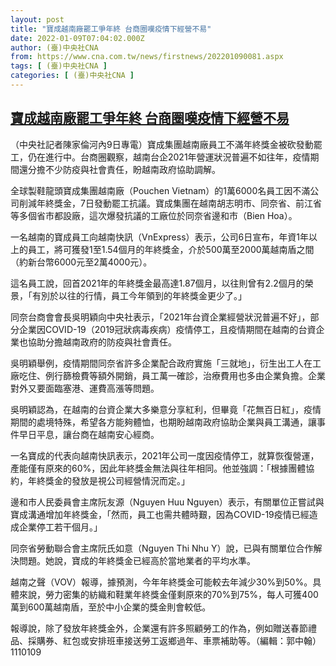 ```yaml
---
layout: post
title: "寶成越南廠罷工爭年終 台商圈嘆疫情下經營不易"
date: 2022-01-09T07:04:02.000Z
author: (臺)中央社CNA
from: https://www.cna.com.tw/news/firstnews/202201090081.aspx
tags: [ (臺)中央社CNA ]
categories: [ (臺)中央社CNA ]
---
```

<!--1641711842000-->
[寶成越南廠罷工爭年終 台商圈嘆疫情下經營不易](https://www.cna.com.tw/news/firstnews/202201090081.aspx)
------

<div>
<div></div><div><p>（中央社記者陳家倫河內9日專電）寶成集團越南廠員工不滿年終獎金被砍發動罷工，仍在進行中。台商圈觀察，越南台企2021年營運狀況普遍不如往年，疫情期間還分擔不少防疫與社會責任，盼越南政府協助調解。</p><p>全球製鞋龍頭寶成集團越南廠（Pouchen Vietnam）的1萬6000名員工因不滿公司削減年終獎金，7日發動罷工抗議。寶成集團在越南胡志明市、同奈省、前江省等多個省市都設廠，這次爆發抗議的工廠位於同奈省邊和市（Bien Hoa）。</p><p>一名越南的寶成員工向越南快訊（VnExpress）表示，公司6日宣布，年資1年以上的員工，將可獲發1至1.54個月的年終獎金，介於500萬至2000萬越南盾之間（約新台幣6000元至2萬4000元）。</p><p>這名員工說，回首2021年的年終獎金最高達1.87個月，以往則曾有2.2個月的榮景，「有別於以往的行情，員工今年領到的年終獎金更少了。」</p><p>同奈台商會會長吳明穎向中央社表示，「2021年台資企業經營狀況普遍不好」，部分企業因COVID-19（2019冠狀病毒疾病）疫情停工，且疫情期間在越南的台資企業也協助分擔越南政府的防疫與社會責任。</p><p>吳明穎舉例，疫情期間同奈省許多企業配合政府實施「三就地」，衍生出工人在工廠吃住、例行篩檢費等額外開銷，員工萬一確診，治療費用也多由企業負擔。企業對外又要面臨塞港、運費高漲等問題。</p><p>吳明穎認為，在越南的台資企業大多樂意分享紅利，但畢竟「花無百日紅」，疫情期間的處境特殊，希望各方能夠體恤，也期盼越南政府協助企業與員工溝通，讓事件早日平息，讓台商在越南安心經商。</p><p>一名寶成的代表向越南快訊表示，2021年公司一度因疫情停工，就算恢復營運，產能僅有原來的60%，因此年終獎金無法與往年相同。他並強調：「根據團體協約，年終獎金的發放是視公司經營情況而定。」</p><p>邊和市人民委員會主席阮友源（Nguyen Huu Nguyen）表示，有關單位正嘗試與寶成溝通增加年終獎金，「然而，員工也需共體時艱，因為COVID-19疫情已經造成企業停工若干個月。」</p><p>同奈省勞動聯合會主席阮氏如意（Nguyen Thi Nhu Y）說，已與有關單位合作解決問題。她說，寶成的年終獎金已經高於當地業者的平均水準。</p><p>越南之聲（VOV）報導，據預測，今年年終獎金可能較去年減少30%到50%。具體來說，勞力密集的紡織和鞋業年終獎金僅剩原來的70%到75%，每人可獲400萬到600萬越南盾，至於中小企業的獎金則會較低。</p><p>報導說，除了發放年終獎金外，企業還有許多照顧勞工的作為，例如贈送春節禮品、採購券、紅包或安排班車接送勞工返鄉過年、車票補助等。（編輯：郭中翰）1110109</p></div>
</div>
